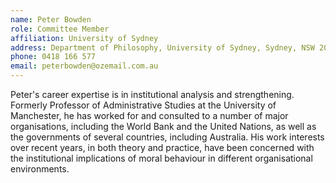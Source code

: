 ```yaml
---
name: Peter Bowden   
role: Committee Member
affiliation: University of Sydney
address: Department of Philosophy, University of Sydney, Sydney, NSW 2006  
phone: 0418 166 577  
email: peterbowden@ozemail.com.au  
---
```


Peter's career expertise is in institutional analysis and strengthening. Formerly Professor of Administrative Studies at the University of Manchester, he has worked for and consulted to a number of major organisations, including the World Bank and the United Nations, as well as the governments of several countries, including Australia. His work interests over recent years, in both theory and practice, have been concerned with the institutional implications of moral behaviour in different organisational environments. 